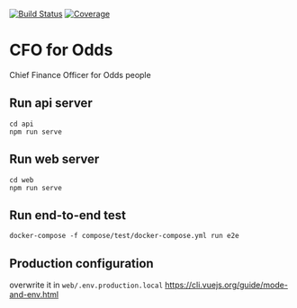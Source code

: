 [![Build Status](https://travis-ci.com/poorprogrammer/cfo.svg?branch=master)](https://travis-ci.com/poorprogrammer/cfo)
[![Coverage](https://sonarcloud.io/api/project_badges/measure?project=poorprogrammer_cfo&metric=coverage)](https://sonarcloud.io/dashboard?id=poorprogrammer_cfo)
# CFO for Odds

Chief Finance Officer for Odds people

## Run api server

```
cd api
npm run serve
```

## Run web server

```
cd web
npm run serve
```

## Run end-to-end test

```
docker-compose -f compose/test/docker-compose.yml run e2e
```

## Production configuration 

overwrite it in `web/.env.production.local` 
<https://cli.vuejs.org/guide/mode-and-env.html>